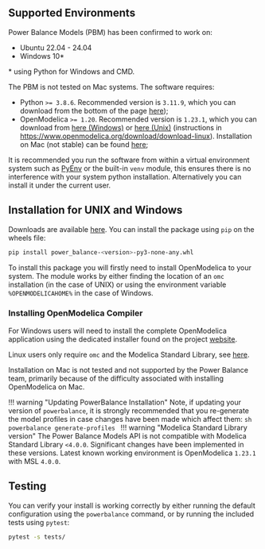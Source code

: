 ## Supported Environments

Power Balance Models (PBM) has been confirmed to work on:

- Ubuntu 22.04 - 24.04
- Windows 10*

\* using Python for Windows and CMD.

The PBM is not tested on Mac systems.
The software requires:

- Python `>= 3.8.6`. Recommended version is `3.11.9`, which you can download from the bottom of the page [here](https://www.python.org/downloads/release/python-3119/));
- OpenModelica `>= 1.20`. Recommended version is `1.23.1`, which you can download from [here (Windows)](https://build.openmodelica.org/omc/builds/windows/releases/1.23/1/) or [here (Unix)](https://build.openmodelica.org/omc/builds/linux/releases/1.23.1/) (instructions in <https://www.openmodelica.org/download/download-linux>). Installation on Mac (not stable) can be found [here](https://www.openmodelica.org/download/download-mac);

It is recommended you run the software from within a virtual environment system such as [PyEnv](https://github.com/pyenv/pyenv) or the built-in `venv` module, this ensures there is no interference with your system python installation. Alternatively you can install it under the current user.

## Installation for UNIX and Windows

Downloads are available [here](https://github.com/ukaea/powerbalance/releases). You can install the package using `pip` on the wheels file:

```bash
pip install power_balance-<version>-py3-none-any.whl
```

To install this package you will firstly need to install OpenModelica to your system. The module works by either finding the location of an `omc` installation (in the case of UNIX) or using the environment variable `%OPENMODELICAHOME%` in the case of Windows.

### Installing OpenModelica Compiler

For Windows users will need to install the complete OpenModelica application using the dedicated installer found on the project [website](https://www.openmodelica.org/download/download-windows).

Linux users only require `omc` and the Modelica Standard Library, see [here](https://openmodelica.org/download/download-linux/).

Installation on Mac is not tested and not supported by the Power Balance team, primarily because of the difficulty associated with installing OpenModelica on Mac.

!!! warning "Updating PowerBalance Installation"
    Note, if updating your version of `powerbalance`, it is strongly recommended that you re-generate the model profiles in case changes have been made which affect them:
    ```sh
    powerbalance generate-profiles
    ```
!!! warning "Modelica Standard Library version"
    The Power Balance Models API is not compatible with Modelica Standard Library `<4.0.0`.
    Significant changes have been implemented in these versions. Latest known working environment
    is OpenModelica `1.23.1` with MSL `4.0.0`.

## Testing

You can verify your install is working correctly by either running the default configuration using the `powerbalance` command, or by running the included tests using `pytest`:

```bash
pytest -s tests/
```
